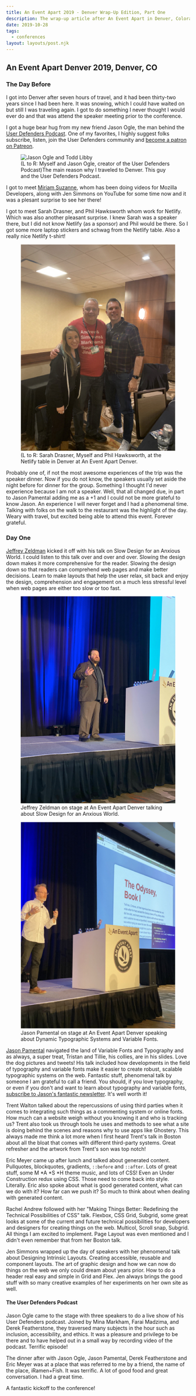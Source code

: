 ```yaml
---
title: An Event Apart 2019 - Denver Wrap-Up Edition, Part One
description: The wrap-up article after An Event Apart in Denver, Colorado.
date: 2019-10-28
tags:
  - conferences
layout: layouts/post.njk
---
```


## An Event Apart Denver 2019, Denver, CO

### The Day Before

I got into Denver after seven hours of travel, and it had been thirty-two years since I had been here. It was snowing, which I could have waited on but still I was traveling again. I got to do something I never thought I would ever do and that was attend the speaker meeting prior to the conference.

I got a huge bear hug from my new friend Jason Ogle, the man behind the <a href="https://userdefenders.com">User Defenders Podcast</a>. One of my favorites, I highly suggest folks subscribe, listen, join the User Defenders community and <a href="https://patreon.com/userdefenders">become a patron on Patreon</a>.

<div class="content__placeholder">
  <figure>
    <img class="content__image" src="/img/jasono-todd.jpg" alt="Jason Ogle and Todd Libby" />
    <figcaption>(L to R: Myself and Jason Ogle, creator of the User Defenders Podcast)The main reason why I traveled to Denver. This guy and the User Defenders Podcast.</figcaption>
  </figure>
</div>

I got to meet <a href="https://miriam.codes/">Miriam Suzanne</a>, whom has been doing videos for Mozilla Developers, along with Jen Simmons on YouTube for some time now and it was a plesant surprise to see her there!

I got to meet Sarah Drasner, and Phil Hawksworth whom work for Netlify. Which was also another pleasant surprise. I knew Sarah was a speaker there, but I did not know Netlify (as a sponsor) and Phil would be there. So I got some more laptop stickers and schwag from the Netlify table. Also a really nice Netlify t-shirt!

<div class="content__placeholder">
  <figure>
    <img class="content__image" src="/img/sd-ph-tl.jpg" alt="Sarah Drasner, Phil Hawksworth and Todd Libby at the Netlify table at An Event Apart Denver" />
    <figcaption>(L to R: Sarah Drasner, Myself and Phil Hawksworth, at the Netlify table in Denver at An Event Apart Denver.</figcaption>
  </figure>
</div>

Probably one of, if not the most awesome experiences of the trip was the speaker dinner. Now if you do not know, the speakers usually set aside the night before for dinner for the group. Something I thought I'd never experience because I am not a speaker. Well, that all changed due, in part to Jason Pamental adding me as a +1 and I could not be more grateful to know Jason. An experience I will never forget and I had a phenomenal time. Talking with folks on the walk to the restaurant was the highlight of the day. Weary with travel, but excited being able to attend this event. Forever grateful.

### Day One

<a href="https://zeldman.com">Jeffrey Zeldman</a> kicked it off with his talk on Slow Design for an Anxious World. I could listen to this talk over and over and over. Slowing the design down makes it more comprehensive for the reader. Slowing the design down so that readers can comprehend web pages and make better decisions. Learn to make layouts that help the user relax, sit back and enjoy the design, comprehension and engagement on a much less stressful level when web pages are either too slow or too fast.

<div class="content__placeholder">
  <figure>
    <img class="content__image" src="/img/jz.jpg" alt="Jeffrey Zeldman on stage at An Event Apart Denver" />
    <figcaption>Jeffrey Zeldman on stage at An Event Apart Denver talking about Slow Design for an Anxious World.</figcaption>
  </figure>
</div>

<div class="content__placeholder">
  <figure>
    <img class="content__image" src="/img/jp.jpg" alt="Jason Pamental on stage at An Event Apart Denver" />
    <figcaption>Jason Pamental on stage at An Event Apart Denver speaking about Dynamic Typographic Systems and Variable Fonts.</figcaption>
  </figure>
</div>

<a href="https://rwt.io">Jason Pamental</a> navigated the land of Variable Fonts and Typography and as always, a super treat, Tristan and Tillie, his collies, are in his slides. Love the dog pictures and tweets! His talk included how developments in the field of typography and variable fonts make it easier to create robust, scalable typographic systems on the web. Fantastic stuff, phenomenal talk by someone I am grateful to call a friend. You should, if you love typography, or even if you don't and want to learn about typography and variable fonts, <a href="https://rwt.io/newsletter">subscribe to Jason's fantastic newsletter</a>. It's well worth it!

Trent Walton talked about the repercussions of using third parties when it comes to integrating such things as a commenting system or online fonts. How much can a website weigh without you knowing it and who is tracking us? Trent also took us through tools he uses and methods to see what a site is doing behind the scenes and reasons why to use apps like Ghostery. This always made me think a lot more when I first heard Trent's talk in Boston about all the bloat that comes with different third-party systems. Great refresher and the artwork from Trent's son was top notch!

Eric Meyer came up after lunch and talked about generated content. Pullquotes, blockquotes, gradients, `::before` and `::after`. Lots of great stuff, some M &midast;A &midast;S &midast;H theme music, and lots of CSS! Even an Under Construction redux using CSS. Those need to come back into style. Literally. Eric also spoke about what is good generated content, what can we do with it? How far can we push it? So much to think about when dealing with generated content.

Rachel Andrew followed with her "Making Things Better: Redefining the Technical Possibilities of CSS" talk. Flexbox, CSS Grid, Subgrid, some great looks at some of the current and future technical possibilities for developers and designers for creating things on the web. Multicol, Scroll snap, Subgrid. All things I am excited to implement. Page Layout was even mentioned and I didn't even remember that from her Boston talk.

Jen Simmons wrapped up the day of speakers with her phenomenal talk about Designing Intrinsic Layouts. Creating accessible, reusable and component layouts. The art of graphic design and how we can now do things on the web we only could dream about years prior. How to do a header real easy and simple in Grid and Flex. Jen always brings the good stuff with so many creative examples of her experiments on her own site as well.

#### The User Defenders Podcast

Jason Ogle came to the stage with three speakers to do a live show of his User Defenders podcast. Joined by Mina Markham, Farai Madzima, and Derek Featherstone, they traversed many subjects in the hour such as inclusion, accessibility, and ethics. It was a pleasure and privilege to be there and to have helped out in a small way by recording video of the podcast. Terrific episode!

The dinner after with Jason Ogle, Jason Pamental, Derek Featherstone and Eric Meyer was at a place that was referred to me by a friend, the name of the place, iRamen+Fish. It was terrific. A lot of good food and great conversation. I had a great time.

A fantastic kickoff to the conference!
